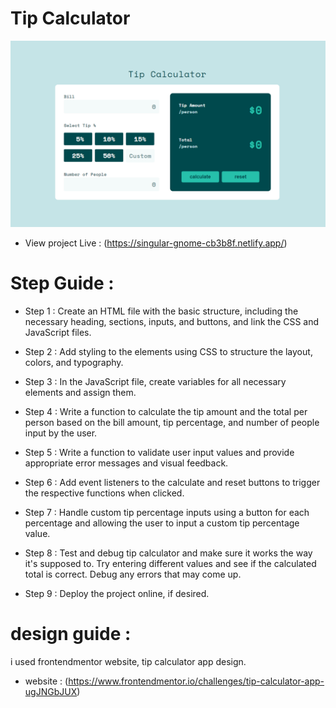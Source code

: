 # Tip Calculator

![tip-calculator](images/Tip-Calculator.PNG)

- View project Live : (https://singular-gnome-cb3b8f.netlify.app/)

# Step Guide :

- Step 1 : Create an HTML file with the basic structure, including the necessary heading, sections, inputs, and buttons, and link the CSS and JavaScript files.

- Step 2 : Add styling to the elements using CSS to structure the layout, colors, and typography.

- Step 3 : In the JavaScript file, create variables for all necessary elements and assign them.

- Step 4 : Write a function to calculate the tip amount and the total per person based on the bill amount, tip percentage, and number of people input by the user.

- Step 5 : Write a function to validate user input values and provide appropriate error messages and visual feedback.

- Step 6 : Add event listeners to the calculate and reset buttons to trigger the respective functions when clicked.

- Step 7 : Handle custom tip percentage inputs using a button for each percentage and allowing the user to input a custom tip percentage value.

- Step 8 : Test and debug tip calculator and make sure it works the way it's supposed to. Try entering different values and see if the calculated total is correct. Debug any errors that may come up.

- Step 9 : Deploy the project online, if desired.

# design guide :

i used frontendmentor website, tip calculator app design.

- website : (https://www.frontendmentor.io/challenges/tip-calculator-app-ugJNGbJUX)
